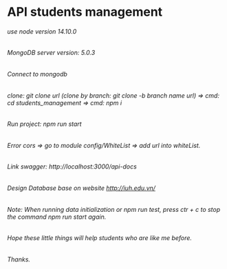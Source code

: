 # API students management
###### use node version 14.10.0
###### MongoDB server version: 5.0.3
###### Connect to mongodb
###### clone: git clone url (clone by branch: git clone -b branch name url) => cmd: cd students_management => cmd: npm i
###### Run project: npm run start
###### Error cors => go to module config/WhiteList => add url into whiteList.
###### Link swagger: http://localhost:3000/api-docs
###### Design Database base on website http://iuh.edu.vn/
###### Note: When running data initialization or npm run test, press ctr + c to stop the command npm run start again.
###### Hope these little things will help students who are like me before.
###### Thanks.
